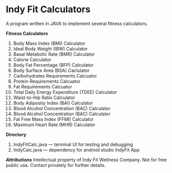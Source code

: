 # Indy Fit Calculators
A program written in JAVA to implement several fitness calculators.

**Fitness Calculators**
1. Body Mass Index (BMI) Calculator
2. Ideal Body Weight (IBW) Calculator
3. Basal Metabolic Rate (BMR) Calculator
4. Calorie Calculator
5. Body Fat Percentage (BFP) Calculator
6. Body Surface Area (BSA) Caclulator
7. Carbohydrates Requirements Calcuator
8. Protein Requirements Calcuator
9. Fat Requirements Calcuator
10. Total Daily Energy Expenditure (TDEE) Calculator
11. Waist-to-Hip Ratio Calculator
12. Body Adiposity Index (BAI) Calculator
13. Blood Alcohol Concentration (BAC) Calculator
14. Blood Alcohol Concentration (BAC) Calculator
15. Fat Free Mass Index (FFMI) Calculator
16. Maximum Heart Rate (MHR) Calculator

**Directory**
1. IndyFitCalc.java — terminal UI for testing and debugging
2. IndyCalc.java — dependency for android studio IndyFit App

***Attributions***
Intellectual property of Indy Fit Wellness Company. Not for free public use. Contact privately for further details.